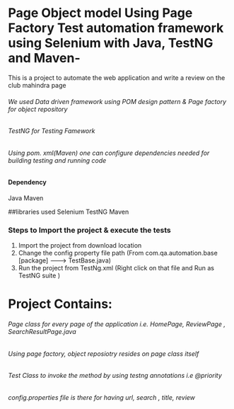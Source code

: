 # Page Object model Using Page Factory Test automation framework using Selenium with Java, TestNG and Maven-
This is a project to automate the web application and write a review on the club mahindra page
###### We used Data driven framework using POM design pattern & Page factory for object repository
###### TestNG for Testing Famework
###### Using pom. xml(Maven) one can configure dependencies needed for building testing and running code

#### Dependency
Java
Maven

##libraries used
Selenium
TestNG
Maven

### Steps to Import the project & execute the tests
1. Import the project from download location
2. Change the config property file path (From com.qa.automation.base [package] ---> TestBase.java)
3. Run the project from TestNg.xml (Right click on that file and Run as TestNG suite )


# Project Contains:
###### Page class for every page of the application i.e. HomePage, ReviewPage , SearchResultPage.java
###### Using page factory, object reposiotry resides on page class itself 
###### Test Class to invoke the method by using testng annotations i.e @priority
###### config.properties file is there for having url, search , title, review

